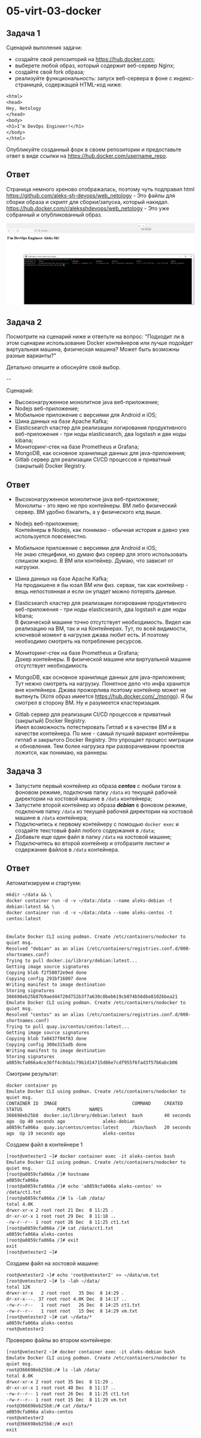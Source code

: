# 05-virt-03-docker

## Задача 1

Сценарий выполения задачи:

- создайте свой репозиторий на https://hub.docker.com;
- выберете любой образ, который содержит веб-сервер Nginx;
- создайте свой fork образа;
- реализуйте функциональность:
запуск веб-сервера в фоне с индекс-страницей, содержащей HTML-код ниже:
```
<html>
<head>
Hey, Netology
</head>
<body>
<h1>I’m DevOps Engineer!</h1>
</body>
</html>
```
Опубликуйте созданный форк в своем репозитории и предоставьте ответ в виде ссылки на https://hub.docker.com/username_repo.

## Ответ

Страница немного хреново отображалась, поэтому чуть подправил html  
https://github.com/aleks-sh-devops/web_netology - Это файлы для сборки образа и скрипт для сборки/запуска, который накидал.  
https://hub.docker.com/r/aleksshdevops/web_netology - Это уже собранный и опубликованный образ.  

![screen1](1.png)

## Задача 2

Посмотрите на сценарий ниже и ответьте на вопрос:
"Подходит ли в этом сценарии использование Docker контейнеров или лучше подойдет виртуальная машина, физическая машина? Может быть возможны разные варианты?"

Детально опишите и обоснуйте свой выбор.

--

Сценарий:

- Высоконагруженное монолитное java веб-приложение;
- Nodejs веб-приложение;
- Мобильное приложение c версиями для Android и iOS;
- Шина данных на базе Apache Kafka;
- Elasticsearch кластер для реализации логирования продуктивного веб-приложения - три ноды elasticsearch, два logstash и две ноды kibana;
- Мониторинг-стек на базе Prometheus и Grafana;
- MongoDB, как основное хранилище данных для java-приложения;
- Gitlab сервер для реализации CI/CD процессов и приватный (закрытый) Docker Registry.

## Ответ
- Высоконагруженное монолитное java веб-приложение;  
Монолиты - это явно не про контейнеры. ВМ либо физический сервер. ВМ удобно бэкапить, а у физического кпд выше.  

- Nodejs веб-приложение;  
Контейнеры в Nodejs, как понимаю - обычная история и давно уже используется повсеместно.   

- Мобильное приложение c версиями для Android и iOS;  
Не знаю специфики, но думаю физ сервер для этого использовать слишком жирно. В ВМ или контейнер. Думаю, что зависит от нагрузки.  

- Шина данных на базе Apache Kafka;  
На продакшене я бы юзал ВМ или физ. сервак, так как контейнер - вещь непостоянная и если он упадет можно потерять данные.  

- Elasticsearch кластер для реализации логирования продуктивного веб-приложения - три ноды elasticsearch, два logstash и две ноды kibana;  
В физической машине точно отсутствует необходимость. Видел как реализацию на ВМ, так и на Контейнерах. Тут, по всей видимости, ключевой момент в нагрузке джава любит есть. И поэтому необходимо смотреть на потребление ресурсов.  

- Мониторинг-стек на базе Prometheus и Grafana;  
Докер контейнеры. В физической машине или виртуальной машине отсутствует необходимость  

- MongoDB, как основное хранилище данных для java-приложения;  
Тут нeжно смотреть на нагрузку. Понятное дело что инфа хранится вне контейнера. Джава прожорлива поэтому контейнер может не вытянуть (Хотя образ имеется https://hub.docker.com/_/mongo). Я бы смотрел в сторону ВМ. Ну и разумеется кластеризация.  

- Gitlab сервер для реализации CI/CD процессов и приватный (закрытый) Docker Registry.  
Имел возможность потестировать Гитлаб и в качестве ВМ и в качестве контейнера. По мне - самый лучший вариант контейнеры гитлаб и закрытого Docker Registry. Это упрощает процесс миграции и обновления. Тем более нагрузка при разворачивании проектов ложится, как понимаю, на раннеры.

## Задача 3

- Запустите первый контейнер из образа ***centos*** c любым тэгом в фоновом режиме, подключив папку ```/data``` из текущей рабочей директории на хостовой машине в ```/data``` контейнера;
- Запустите второй контейнер из образа ***debian*** в фоновом режиме, подключив папку ```/data``` из текущей рабочей директории на хостовой машине в ```/data``` контейнера;
- Подключитесь к первому контейнеру с помощью ```docker exec``` и создайте текстовый файл любого содержания в ```/data```;
- Добавьте еще один файл в папку ```/data``` на хостовой машине;
- Подключитесь во второй контейнер и отобразите листинг и содержание файлов в ```/data``` контейнера.

## Ответ  
Автоматизируем и стартуем:  
```
mkdir ~/data && \
docker container run -d -v ~/data:/data --name aleks-debian -t debian:latest && \
docker container run -d -v ~/data:/data --name aleks-centos -t centos:latest


Emulate Docker CLI using podman. Create /etc/containers/nodocker to quiet msg.
Resolved "debian" as an alias (/etc/containers/registries.conf.d/000-shortnames.conf)
Trying to pull docker.io/library/debian:latest...
Getting image source signatures
Copying blob f2f58072e9ed done  
Copying config 291bf16807 done  
Writing manifest to image destination
Storing signatures
366698eb25b87b9aed44720d752b3f7a630c8beb619cb074b56dbe8102bbea21
Emulate Docker CLI using podman. Create /etc/containers/nodocker to quiet msg.
Resolved "centos" as an alias (/etc/containers/registries.conf.d/000-shortnames.conf)
Trying to pull quay.io/centos/centos:latest...
Getting image source signatures
Copying blob 7a0437f04f83 done  
Copying config 300e315adb done  
Writing manifest to image destination
Storing signatures
a0859cfa066a4ce36ff4c0da1c79b1d14715d86e7cdf955f6fad3f57b6abcb06
```

Смотрим результат:  
```
docker container ps
Emulate Docker CLI using podman. Create /etc/containers/nodocker to quiet msg.
CONTAINER ID  IMAGE                            COMMAND     CREATED         STATUS             PORTS       NAMES
366698eb25b8  docker.io/library/debian:latest  bash        40 seconds ago  Up 40 seconds ago              aleks-debian
a0859cfa066a  quay.io/centos/centos:latest     /bin/bash   20 seconds ago  Up 19 seconds ago              aleks-centos
```

Создаем файл в контейнере 1  
```
[root@vmtester2 ~]# docker container exec -it aleks-centos bash
Emulate Docker CLI using podman. Create /etc/containers/nodocker to quiet msg.
[root@a0859cfa066a /]# hostname
a0859cfa066a
[root@a0859cfa066a /]# echo 'a0859cfa066a aleks-centos' >> /data/ct1.txt
[root@a0859cfa066a /]# ls -lah /data/
total 4.0K
drwxr-xr-x 2 root root 21 Dec  8 11:25 .
dr-xr-xr-x 1 root root 29 Dec  8 11:18 ..
-rw-r--r-- 1 root root 26 Dec  8 11:25 ct1.txt
[root@a0859cfa066a /]# cat /data/ct1.txt 
a0859cfa066a aleks-centos
[root@a0859cfa066a /]# exit
exit
[root@vmtester2 ~]#
```

Создаем файл на хостовой машине:  
```
root@vmtester2 ~]# echo 'root@vmtester2' >> ~/data/vm.txt
[root@vmtester2 ~]# ls -lah ~/data/
total 12K
drwxr-xr-x   2 root root   35 Dec  8 14:29 .
dr-xr-x---. 37 root root 4.0K Dec  8 14:17 ..
-rw-r--r--   1 root root   26 Dec  8 14:25 ct1.txt
-rw-r--r--   1 root root   15 Dec  8 14:29 vm.txt
[root@vmtester2 ~]# cat ~/data/*
a0859cfa066a aleks-centos
root@vmtester2
```

Проверяю файлы во втором контейнере:  
```
[root@vmtester2 ~]# docker container exec -it aleks-debian bash
Emulate Docker CLI using podman. Create /etc/containers/nodocker to quiet msg.
root@366698eb25b8:/# ls -lah /data/
total 8.0K
drwxr-xr-x 2 root root 35 Dec  8 11:29 .
dr-xr-xr-x 1 root root 40 Dec  8 11:17 ..
-rw-r--r-- 1 root root 26 Dec  8 11:25 ct1.txt
-rw-r--r-- 1 root root 15 Dec  8 11:29 vm.txt
root@366698eb25b8:/# cat /data/*
a0859cfa066a aleks-centos
root@vmtester2
root@366698eb25b8:/# exit
exit
```
